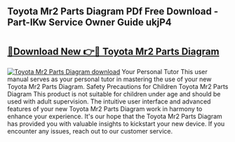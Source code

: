 ## Toyota Mr2 Parts Diagram PDf Free Download - Part-IKw Service Owner Guide ukjP4

# <h2><a href="http://dftrmgp.blite.top/?on=Toyota+Mr2+Parts+Diagram">🔗Download New 👉🔴 Toyota Mr2 Parts Diagram</a></h2>

[![Toyota Mr2 Parts Diagram download](https://i.imgur.com/lujVjoI.png)](http://dftrmgp.blite.top/?on=Toyota+Mr2+Parts+Diagram)
Your Personal Tutor This user manual serves as your personal tutor in mastering the use of your new Toyota Mr2 Parts Diagram. Safety Precautions for Children Toyota Mr2 Parts Diagram This product is not suitable for children under age and should be used with adult supervision. The intuitive user interface and advanced features of your new Toyota Mr2 Parts Diagram work in harmony to enhance your experience. It's our hope that the Toyota Mr2 Parts Diagram has provided you with valuable insights to kickstart your new device. If you encounter any issues, reach out to our customer service.
